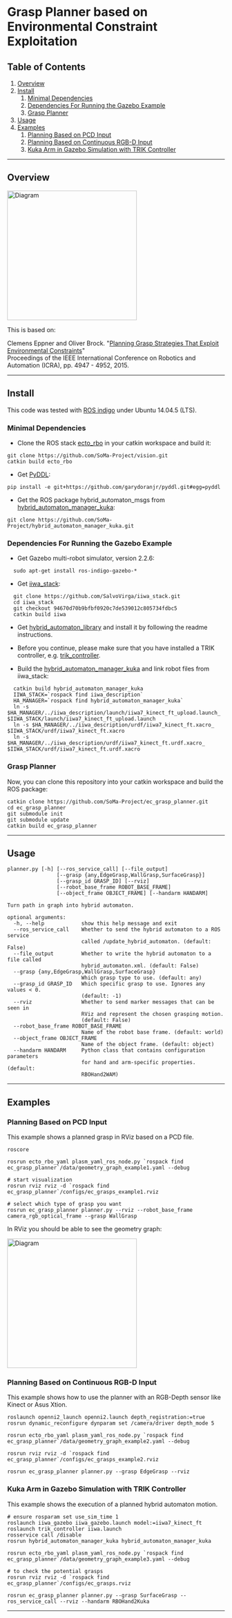 # Grasp Planner based on Environmental Constraint Exploitation

## Table of Contents

1. [Overview](#overview)
2. [Install](#install)
   1. [Minimal Dependencies](#minimaldependencies)
   2. [Dependencies For Running the Gazebo Example](#gazebodependencies)
   3. [Grasp Planner](#planner)
3. [Usage](#usage)
4. [Examples](#examples)
   1. [Planning Based on PCD Input](#example1)
   2. [Planning Based on Continuous RGB-D Input](#example2)
   3. [Kuka Arm in Gazebo Simulation with TRIK Controller](#example3)

---

## Overview <a name="overview"></a>

<img src="docs/example1.png" alt="Diagram" width="300" />

This is based on:

Clemens Eppner and Oliver Brock. "[Planning Grasp Strategies That Exploit Environmental Constraints](http://www.robotics.tu-berlin.de/fileadmin/fg170/Publikationen_pdf/eppner_icra2015.pdf)"  
Proceedings of the IEEE International Conference on Robotics and Automation (ICRA), pp. 4947 - 4952, 2015.

<!--
### Structure and Flow of Information

<img src="docs/diagram.png" alt="Diagram" width="200" />
-->

---

## Install <a name="install"></a>

This code was tested with [ROS indigo](http://wiki.ros.org/indigo) under Ubuntu 14.04.5 (LTS).

### Minimal Dependencies <a name="minimaldependencies"></a>

<!--
```
rosdep install ec_grasp_planner
```
-->

* Clone the ROS stack [ecto_rbo](https://github.com/SoMa-Project/vision.git) in your catkin workspace and build it:
```
git clone https://github.com/SoMa-Project/vision.git
catkin build ecto_rbo
```

* Get [PyDDL](https://github.com/garydoranjr/pyddl):
```
pip install -e git+https://github.com/garydoranjr/pyddl.git#egg=pyddl
```

* Get the ROS package hybrid_automaton_msgs from [hybrid_automaton_manager_kuka](https://github.com/SoMa-Project/hybrid_automaton_manager_kuka.git):
```
git clone https://github.com/SoMa-Project/hybrid_automaton_manager_kuka.git
```

### Dependencies For Running the Gazebo Example <a name="gazebodependencies"></a>

* Get Gazebo multi-robot simulator, version 2.2.6:
```
  sudo apt-get install ros-indigo-gazebo-*
```

* Get [iiwa_stack](https://github.com/SalvoVirga/iiwa_stack.git):
```
  git clone https://github.com/SalvoVirga/iiwa_stack.git
  cd iiwa_stack
  git checkout 94670d70b9bfbf0920c7de539012c805734fdbc5
  catkin build iiwa
```


* Get [hybrid_automaton_library](https://github.com/tu-rbo/hybrid-automaton-library.git) and install it by following the readme instructions.


* Before you continue, please make sure that you have installed a TRIK controller, e.g. [trik_controller](https://github.com/SoMa-Project/trik_controller.git).



* Build the [hybrid_automaton_manager_kuka](https://github.com/SoMa-Project/hybrid_automaton_manager_kuka.git) and link robot files from iiwa_stack:
```
  catkin build hybrid_automaton_manager_kuka
  IIWA_STACK=`rospack find iiwa_description`
  HA_MANAGER=`rospack find hybrid_automaton_manager_kuka`
  ln -s $HA_MANAGER/../iiwa_description/launch/iiwa7_kinect_ft_upload.launch_ $IIWA_STACK/launch/iiwa7_kinect_ft_upload.launch
  ln -s $HA_MANAGER/../iiwa_description/urdf/iiwa7_kinect_ft.xacro_ $IIWA_STACK/urdf/iiwa7_kinect_ft.xacro
  ln -s $HA_MANAGER/../iiwa_description/urdf/iiwa7_kinect_ft.urdf.xacro_ $IIWA_STACK/urdf/iiwa7_kinect_ft.urdf.xacro
```

### Grasp Planner <a name="planner"></a>

Now, you can clone this repository into your catkin workspace and build the ROS package:

```
catkin clone https://github.com/SoMa-Project/ec_grasp_planner.git
cd ec_grasp_planner
git submodule init
git submodule update
catkin build ec_grasp_planner
```


---

## Usage <a name="usage"></a>

```
planner.py [-h] [--ros_service_call] [--file_output]
                [--grasp {any,EdgeGrasp,WallGrasp,SurfaceGrasp}]
                [--grasp_id GRASP_ID] [--rviz]
                [--robot_base_frame ROBOT_BASE_FRAME]
                [--object_frame OBJECT_FRAME] [--handarm HANDARM]

Turn path in graph into hybrid automaton.

optional arguments:
  -h, --help            show this help message and exit
  --ros_service_call    Whether to send the hybrid automaton to a ROS service
                        called /update_hybrid_automaton. (default: False)
  --file_output         Whether to write the hybrid automaton to a file called
                        hybrid_automaton.xml. (default: False)
  --grasp {any,EdgeGrasp,WallGrasp,SurfaceGrasp}
                        Which grasp type to use. (default: any)
  --grasp_id GRASP_ID   Which specific grasp to use. Ignores any values < 0.
                        (default: -1)
  --rviz                Whether to send marker messages that can be seen in
                        RViz and represent the chosen grasping motion.
                        (default: False)
  --robot_base_frame ROBOT_BASE_FRAME
                        Name of the robot base frame. (default: world)
  --object_frame OBJECT_FRAME
                        Name of the object frame. (default: object)
  --handarm HANDARM     Python class that contains configuration parameters
                        for hand and arm-specific properties. (default:
                        RBOHand2WAM)

```

---

## Examples  <a name="examples"></a>

### Planning Based on PCD Input  <a name="example1"></a>

This example shows a planned grasp in RViz based on a PCD file.

```
roscore

rosrun ecto_rbo_yaml plasm_yaml_ros_node.py `rospack find ec_grasp_planner`/data/geometry_graph_example1.yaml --debug

# start visualization
rosrun rviz rviz -d `rospack find ec_grasp_planner`/configs/ec_grasps_example1.rviz

# select which type of grasp you want
rosrun ec_grasp_planner planner.py --rviz --robot_base_frame camera_rgb_optical_frame --grasp WallGrasp 
```

In RViz you should be able to see the geometry graph:

<img src="docs/example1.png" alt="Diagram" width="300" />

### Planning Based on Continuous RGB-D Input   <a name="example2"></a>

This example shows how to use the planner with an RGB-Depth sensor like Kinect or Asus Xtion.

```
roslaunch openni2_launch openni2.launch depth_registration:=true
rosrun dynamic_reconfigure dynparam set /camera/driver depth_mode 5

rosrun ecto_rbo_yaml plasm_yaml_ros_node.py `rospack find ec_grasp_planner`/data/geometry_graph_example2.yaml --debug

rosrun rviz rviz -d `rospack find ec_grasp_planner`/configs/ec_grasps_example2.rviz

rosrun ec_grasp_planner planner.py --grasp EdgeGrasp --rviz
```

### Kuka Arm in Gazebo Simulation with TRIK Controller  <a name="example3"></a>

This example shows the execution of a planned hybrid automaton motion.

```
# ensure rosparam set use_sim_time 1
roslaunch iiwa_gazebo iiwa_gazebo.launch model:=iiwa7_kinect_ft
roslaunch trik_controller iiwa.launch
rosservice call /disable
rosrun hybrid_automaton_manager_kuka hybrid_automaton_manager_kuka

rosrun ecto_rbo_yaml plasm_yaml_ros_node.py `rospack find ec_grasp_planner`/data/geometry_graph_example3.yaml --debug

# to check the potential grasps
rosrun rviz rviz -d `rospack find ec_grasp_planner`/configs/ec_grasps.rviz

rosrun ec_grasp_planner planner.py --grasp SurfaceGrasp --ros_service_call --rviz --handarm RBOHand2Kuka
```

***
